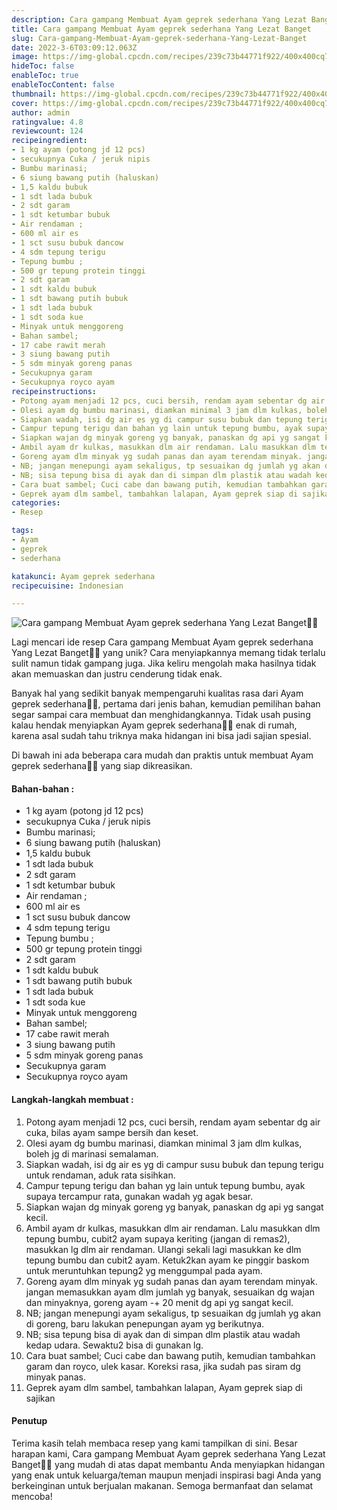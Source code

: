 ```yaml
---
description: Cara gampang Membuat Ayam geprek sederhana Yang Lezat Banget"
title: Cara gampang Membuat Ayam geprek sederhana Yang Lezat Banget
slug: Cara-gampang-Membuat-Ayam-geprek-sederhana-Yang-Lezat-Banget
date: 2022-3-6T03:09:12.063Z
image: https://img-global.cpcdn.com/recipes/239c73b44771f922/400x400cq70/photo.jpg
hideToc: false
enableToc: true
enableTocContent: false
thumbnail: https://img-global.cpcdn.com/recipes/239c73b44771f922/400x400cq70/photo.jpg
cover: https://img-global.cpcdn.com/recipes/239c73b44771f922/400x400cq70/photo.jpg
author: admin
ratingvalue: 4.8
reviewcount: 124
recipeingredient:
- 1 kg ayam (potong jd 12 pcs)
- secukupnya Cuka / jeruk nipis
- Bumbu marinasi;
- 6 siung bawang putih (haluskan)
- 1,5 kaldu bubuk
- 1 sdt lada bubuk
- 2 sdt garam
- 1 sdt ketumbar bubuk
- Air rendaman ;
- 600 ml air es
- 1 sct susu bubuk dancow
- 4 sdm tepung terigu
- Tepung bumbu ;
- 500 gr tepung protein tinggi
- 2 sdt garam
- 1 sdt kaldu bubuk
- 1 sdt bawang putih bubuk
- 1 sdt lada bubuk
- 1 sdt soda kue
- Minyak untuk menggoreng
- Bahan sambel;
- 17 cabe rawit merah
- 3 siung bawang putih
- 5 sdm minyak goreng panas
- Secukupnya garam
- Secukupnya royco ayam
recipeinstructions:
- Potong ayam menjadi 12 pcs, cuci bersih, rendam ayam sebentar dg air cuka, bilas ayam sampe bersih dan keset.
- Olesi ayam dg bumbu marinasi, diamkan minimal 3 jam dlm kulkas, boleh jg di marinasi semalaman.
- Siapkan wadah, isi dg air es yg di campur susu bubuk dan tepung terigu untuk rendaman, aduk rata sisihkan.
- Campur tepung terigu dan bahan yg lain untuk tepung bumbu, ayak supaya tercampur rata, gunakan wadah yg agak besar.
- Siapkan wajan dg minyak goreng yg banyak, panaskan dg api yg sangat kecil.
- Ambil ayam dr kulkas, masukkan dlm air rendaman. Lalu masukkan dlm tepung bumbu, cubit2 ayam supaya keriting (jangan di remas2), masukkan lg dlm air rendaman. Ulangi sekali lagi masukkan ke dlm tepung bumbu dan cubit2 ayam. Ketuk2kan ayam ke pinggir baskom untuk meruntuhkan tepung2 yg menggumpal pada ayam.
- Goreng ayam dlm minyak yg sudah panas dan ayam terendam minyak. jangan memasukkan ayam dlm jumlah yg banyak, sesuaikan dg wajan dan minyaknya, goreng ayam -+ 20 menit dg api yg sangat kecil.
- NB; jangan menepungi ayam sekaligus, tp sesuaikan dg jumlah yg akan di goreng, baru lakukan penepungan ayam yg berikutnya.
- NB; sisa tepung bisa di ayak dan di simpan dlm plastik atau wadah kedap udara. Sewaktu2 bisa di gunakan lg.
- Cara buat sambel; Cuci cabe dan bawang putih, kemudian tambahkan garam dan royco, ulek kasar. Koreksi rasa, jika sudah pas siram dg minyak panas.
- Geprek ayam dlm sambel, tambahkan lalapan, Ayam geprek siap di sajikan
categories:
- Resep

tags:
- Ayam
- geprek
- sederhana

katakunci: Ayam geprek sederhana
recipecuisine: Indonesian

---
```


![Cara gampang Membuat Ayam geprek sederhana Yang Lezat Banget👩‍🍳](https://img-global.cpcdn.com/recipes/239c73b44771f922/400x400cq70/photo.jpg)

Lagi mencari ide resep Cara gampang Membuat Ayam geprek sederhana Yang Lezat Banget👩‍🍳 yang unik? Cara menyiapkannya memang tidak terlalu sulit namun tidak gampang juga. Jika keliru mengolah maka hasilnya tidak akan memuaskan dan justru cenderung tidak enak.

Banyak hal yang sedikit banyak mempengaruhi kualitas rasa dari Ayam geprek sederhana👩‍🍳, pertama dari jenis bahan, kemudian pemilihan bahan segar sampai cara membuat dan menghidangkannya. Tidak usah pusing kalau hendak menyiapkan Ayam geprek sederhana👩‍🍳 enak di rumah, karena asal sudah tahu triknya maka hidangan ini bisa jadi sajian spesial.

Di bawah ini ada beberapa cara mudah dan praktis untuk membuat Ayam geprek sederhana👩‍🍳 yang siap dikreasikan.

<!--inarticleads1-->

#### Bahan-bahan :

- 1 kg ayam (potong jd 12 pcs)
- secukupnya Cuka / jeruk nipis
- Bumbu marinasi;
- 6 siung bawang putih (haluskan)
- 1,5 kaldu bubuk
- 1 sdt lada bubuk
- 2 sdt garam
- 1 sdt ketumbar bubuk
- Air rendaman ;
- 600 ml air es
- 1 sct susu bubuk dancow
- 4 sdm tepung terigu
- Tepung bumbu ;
- 500 gr tepung protein tinggi
- 2 sdt garam
- 1 sdt kaldu bubuk
- 1 sdt bawang putih bubuk
- 1 sdt lada bubuk
- 1 sdt soda kue
- Minyak untuk menggoreng
- Bahan sambel;
- 17 cabe rawit merah
- 3 siung bawang putih
- 5 sdm minyak goreng panas
- Secukupnya garam
- Secukupnya royco ayam

<!--inarticleads2-->

#### Langkah-langkah membuat :

1. Potong ayam menjadi 12 pcs, cuci bersih, rendam ayam sebentar dg air cuka, bilas ayam sampe bersih dan keset.
1. Olesi ayam dg bumbu marinasi, diamkan minimal 3 jam dlm kulkas, boleh jg di marinasi semalaman.
1. Siapkan wadah, isi dg air es yg di campur susu bubuk dan tepung terigu untuk rendaman, aduk rata sisihkan.
1. Campur tepung terigu dan bahan yg lain untuk tepung bumbu, ayak supaya tercampur rata, gunakan wadah yg agak besar.
1. Siapkan wajan dg minyak goreng yg banyak, panaskan dg api yg sangat kecil.
1. Ambil ayam dr kulkas, masukkan dlm air rendaman. Lalu masukkan dlm tepung bumbu, cubit2 ayam supaya keriting (jangan di remas2), masukkan lg dlm air rendaman. Ulangi sekali lagi masukkan ke dlm tepung bumbu dan cubit2 ayam. Ketuk2kan ayam ke pinggir baskom untuk meruntuhkan tepung2 yg menggumpal pada ayam.
1. Goreng ayam dlm minyak yg sudah panas dan ayam terendam minyak. jangan memasukkan ayam dlm jumlah yg banyak, sesuaikan dg wajan dan minyaknya, goreng ayam -+ 20 menit dg api yg sangat kecil.
1. NB; jangan menepungi ayam sekaligus, tp sesuaikan dg jumlah yg akan di goreng, baru lakukan penepungan ayam yg berikutnya.
1. NB; sisa tepung bisa di ayak dan di simpan dlm plastik atau wadah kedap udara. Sewaktu2 bisa di gunakan lg.
1. Cara buat sambel; Cuci cabe dan bawang putih, kemudian tambahkan garam dan royco, ulek kasar. Koreksi rasa, jika sudah pas siram dg minyak panas.
1. Geprek ayam dlm sambel, tambahkan lalapan, Ayam geprek siap di sajikan

#### Penutup

Terima kasih telah membaca resep yang kami tampilkan di sini. Besar harapan kami, Cara gampang Membuat Ayam geprek sederhana Yang Lezat Banget👩‍🍳 yang mudah di atas dapat membantu Anda menyiapkan hidangan yang enak untuk keluarga/teman maupun menjadi inspirasi bagi Anda yang berkeinginan untuk berjualan makanan. Semoga bermanfaat dan selamat mencoba!